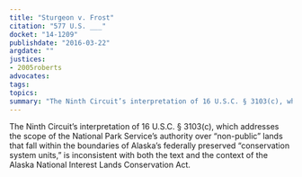 ```yaml
---
title: "Sturgeon v. Frost"
citation: "577 U.S. ___"
docket: "14-1209"
publishdate: "2016-03-22"
argdate: ""
justices:
- 2005roberts
advocates:
tags:
topics:
summary: "The Ninth Circuit’s interpretation of 16 U.S.C. § 3103(c), which addresses the scope of the National Park Service’s authority over “non-public” lands that fall within the boundaries of Alaska’s federally preserved “conservation system units,” is inconsistent with both the text and the context of the Alaska National Interest Lands Conservation Act."
---
```

The Ninth Circuit’s interpretation of 16 U.S.C. § 3103(c), which addresses the scope of the National Park Service’s authority over “non-public” lands that fall within the boundaries of Alaska’s federally preserved “conservation system units,” is inconsistent with both the text and the context of the Alaska National Interest Lands Conservation Act.


